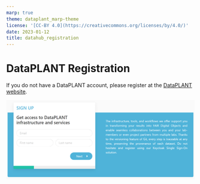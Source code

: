 ```yaml
---
marp: true
theme: dataplant_marp-theme
license: '[CC-BY 4.0](https://creativecommons.org/licenses/by/4.0/)'
date: 2023-01-12
title: datahub_registration
---
```


# DataPLANT Registration

If you do not have a DataPLANT account, please register at the [DataPLANT website](<https://register.nfdi4plants.org>).

![w:800](./../../img/dataplant_registration.png)
